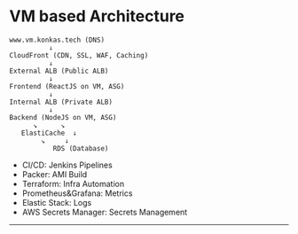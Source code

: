 # VM based Architecture

```
www.vm.konkas.tech (DNS)
          ↓
CloudFront (CDN, SSL, WAF, Caching)
          ↓
External ALB (Public ALB)
          ↓
Frontend (ReactJS on VM, ASG)
          ↓
Internal ALB (Private ALB)
          ↓
Backend (NodeJS on VM, ASG)
      ↘      ↘
   ElastiCache  ↓
        ↘     ↓
           RDS (Database)

```

- CI/CD: Jenkins Pipelines
- Packer: AMI Build
- Terraform: Infra Automation
- Prometheus&Grafana: Metrics
- Elastic Stack: Logs
- AWS Secrets Manager: Secrets Management
---